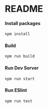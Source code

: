 # README

#### Install packages
```bash
npm install
```

#### Build
```bash
npm run build
```

#### Run Dev Server
```bash
npm run start
```

#### Run ESlint
```bash
npm run test
```